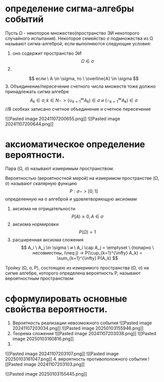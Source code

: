 # определение сигма-алгебры событий 

Пусть Ω - некоторое множество(пространство ЭИ некоторого случайного испытания). Некоторое семейство σ подмножества из Ω называют сигма-алгеброй, если выполняются следующие условия: 
1. оно содержит пространство ЭИ 
$$
   \Omega \in \sigma
$$
2.   
$$
   если \ A \in \sigma, то \ \overline{A} \in \sigma
$$
3. Объединение/пересечение счетного числа множеств тоже должно принадлежать сигма алгебре  
$$
   A_k \in \sigma, k \in N -> (\cup_{k=1}^{\infty} A_k) \in \sigma \ и \ (\cap_{k=1}^{\infty} A_k) \in \sigma 
$$
//В скобках записано счетное объединение и счетное пересечение 

![[Pasted image 20241107200655.png]]
![[Pasted image 20241107200644.png]]

# аксиоматическое определение вероятности. 

Пара (Ω, σ) называют измеримым пространством. 

Вероятностью (вероятностной мерой) на измеримом пространстве (Ω, σ) называют скалярную функцию
$$
P: \sigma -> [0;1]  
$$
определенную на σ алгеброй и удовлетворяющую аксиомам  
1. аксиома не отрицательности
$$
   P(A) \geq 0, A \in \sigma
$$
2. аксиома нормировки
$$
   P(\Omega) = 1
$$
3. расширенная аксиома сложения   
$$
   A_i \ A_j \in \sigma \ и \ A_i \cap A_j = \emptyset \ (попарно \ несовместны, i\neq j) -> P(\cup_{k=1}^{\infty} A_k) = \sum_{k=1}^{\infty} P(A_k)
$$

Тройку (Ω, σ, P), состоящею из измеримого пространства  (Ω, σ) на сигме алгебре, которого определена вероятность P, называют вероятностным пространством 
# сформулировать основные свойства вероятности.

1. Вероятность реализации невозможного события 
![[Pasted image 20241107203034.png]]
![[Pasted image 20250103155946.png]]
2. Теорема сложения 
![[Pasted image 20241107203038.png]]
![[Pasted image 20250103160816.png]]
3. 
![[Pasted image 20241107203107.png]]
![[Pasted image 20250103161047.png]]
4. вероятность противоположного события 
![[Pasted image 20241107203103.png]]

![[Pasted image 20250103155445.png]]
